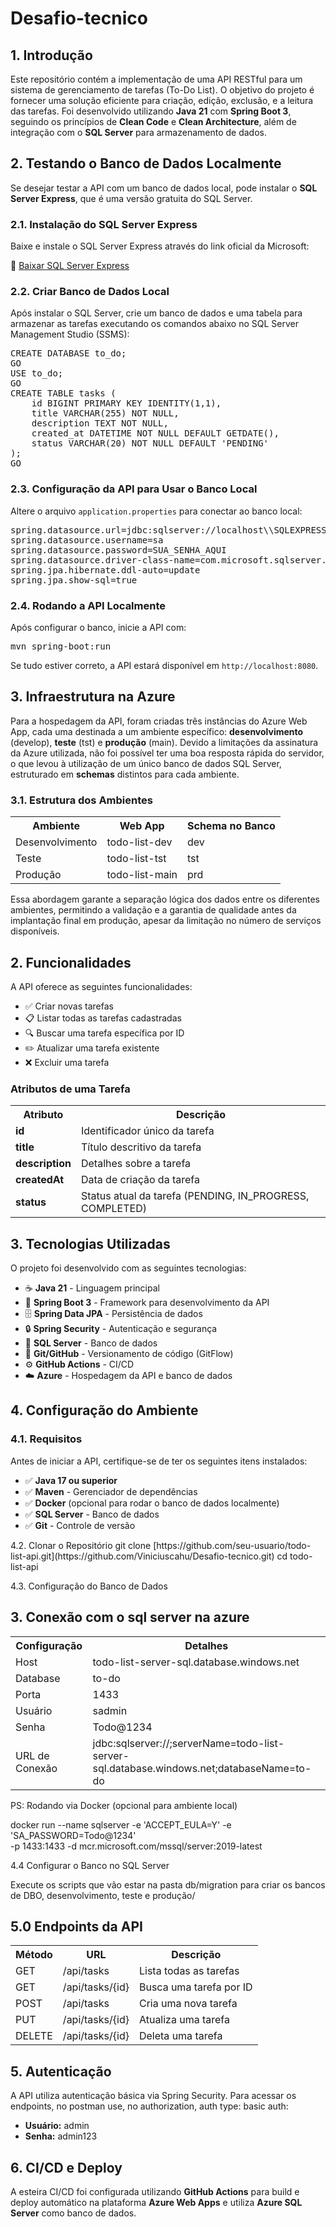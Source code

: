 # Desafio-tecnico

<h2>1. Introdução</h2>
<p>Este repositório contém a implementação de uma API RESTful para um sistema de gerenciamento de tarefas (To-Do List). O objetivo do projeto é fornecer uma solução eficiente para criação, edição, exclusão, e a leitura das tarefas. Foi desenvolvido utilizando <b>Java 21</b> com <b>Spring Boot 3</b>, seguindo os princípios de <b>Clean Code</b> e <b>Clean Architecture</b>, além de integração com o <b>SQL Server</b> para armazenamento de dados.</p>



<h2>2. Testando o Banco de Dados Localmente</h2>
<p>Se desejar testar a API com um banco de dados local, pode instalar o <b>SQL Server Express</b>, que é uma versão gratuita do SQL Server.</p>

<h3>2.1. Instalação do SQL Server Express</h3>
<p>Baixe e instale o SQL Server Express através do link oficial da Microsoft:</p>
<p>🔗 <a href="https://www.microsoft.com/pt-br/sql-server/sql-server-downloads" target="_blank">Baixar SQL Server Express</a></p>

<h3>2.2. Criar Banco de Dados Local</h3>
<p>Após instalar o SQL Server, crie um banco de dados e uma tabela para armazenar as tarefas executando os comandos abaixo no SQL Server Management Studio (SSMS):</p>
<pre>
CREATE DATABASE to_do;
GO
USE to_do;
GO
CREATE TABLE tasks (
    id BIGINT PRIMARY KEY IDENTITY(1,1),
    title VARCHAR(255) NOT NULL,
    description TEXT NOT NULL,
    created_at DATETIME NOT NULL DEFAULT GETDATE(),
    status VARCHAR(20) NOT NULL DEFAULT 'PENDING'
);
GO
</pre>

<h3>2.3. Configuração da API para Usar o Banco Local</h3>
<p>Altere o arquivo <code>application.properties</code> para conectar ao banco local:</p>
<pre>
spring.datasource.url=jdbc:sqlserver://localhost\\SQLEXPRESS:1433;databaseName=to_do;encrypt=false;
spring.datasource.username=sa
spring.datasource.password=SUA_SENHA_AQUI
spring.datasource.driver-class-name=com.microsoft.sqlserver.jdbc.SQLServerDriver
spring.jpa.hibernate.ddl-auto=update
spring.jpa.show-sql=true
</pre>

<h3>2.4. Rodando a API Localmente</h3>
<p>Após configurar o banco, inicie a API com:</p>
<pre>
mvn spring-boot:run
</pre>
<p>Se tudo estiver correto, a API estará disponível em <code>http://localhost:8080</code>.</p>

<h2>3. Infraestrutura na Azure</h2>
<p>Para a hospedagem da API, foram criadas três instâncias do Azure Web App, cada uma destinada a um ambiente específico: <b>desenvolvimento</b> (develop), <b>teste</b> (tst) e <b>produção</b> (main). Devido a limitações da assinatura da Azure utilizada, não foi possível ter uma boa resposta rápida do servidor, o que levou à utilização de um único banco de dados SQL Server, estruturado em <b>schemas</b> distintos para cada ambiente.</p>

<h3>3.1. Estrutura dos Ambientes</h3>
<table>
    <tr>
        <th>Ambiente</th>
        <th>Web App</th>
        <th>Schema no Banco</th>
    </tr>
    <tr>
        <td>Desenvolvimento</td>
        <td>todo-list-dev</td>
        <td>dev</td>
    </tr>
    <tr>
        <td>Teste</td>
        <td>todo-list-tst</td>
        <td>tst</td>
    </tr>
    <tr>
        <td>Produção</td>
        <td>todo-list-main</td>
        <td>prd</td>
    </tr>
</table>

<p>Essa abordagem garante a separação lógica dos dados entre os diferentes ambientes, permitindo a validação e a garantia de qualidade antes da implantação final em produção, apesar da limitação no número de serviços disponíveis.</p>

<h2>2. Funcionalidades</h2>
<p>A API oferece as seguintes funcionalidades:</p>
<ul>
    <li>✅ Criar novas tarefas</li>
    <li>📋 Listar todas as tarefas cadastradas</li>
    <li>🔍 Buscar uma tarefa específica por ID</li>
    <li>✏️ Atualizar uma tarefa existente</li>
    <li>❌ Excluir uma tarefa</li>
</ul>

<h3>Atributos de uma Tarefa</h3>
<table>
    <tr>
        <th>Atributo</th>
        <th>Descrição</th>
    </tr>
    <tr>
        <td><b>id</b></td>
        <td>Identificador único da tarefa</td>
    </tr>
    <tr>
        <td><b>title</b></td>
        <td>Título descritivo da tarefa</td>
    </tr>
    <tr>
        <td><b>description</b></td>
        <td>Detalhes sobre a tarefa</td>
    </tr>
    <tr>
        <td><b>createdAt</b></td>
        <td>Data de criação da tarefa</td>
    </tr>
    <tr>
        <td><b>status</b></td>
        <td>Status atual da tarefa (PENDING, IN_PROGRESS, COMPLETED)</td>
    </tr>
</table>

<h2>3. Tecnologias Utilizadas</h2>
<p>O projeto foi desenvolvido com as seguintes tecnologias:</p>
<ul>
    <li>☕ <b>Java 21</b> - Linguagem principal</li>
    <li>🚀 <b>Spring Boot 3</b> - Framework para desenvolvimento da API</li>
    <li>🗄️ <b>Spring Data JPA</b> - Persistência de dados</li>
    <li>🔒 <b>Spring Security</b> - Autenticação e segurança</li>
    <li>💾 <b>SQL Server</b> - Banco de dados</li>
    <li>🔄 <b>Git/GitHub</b> - Versionamento de código (GitFlow)</li>
    <li>⚙️ <b>GitHub Actions</b> - CI/CD</li>
    <li>☁️ <b>Azure</b> - Hospedagem da API e banco de dados</li>
</ul>

<h2>4. Configuração do Ambiente</h2>
<h3>4.1. Requisitos</h3>
<p>Antes de iniciar a API, certifique-se de ter os seguintes itens instalados:</p>
<ul>
    <li>✅ <b>Java 17 ou superior</b></li>
    <li>✅ <b>Maven</b> - Gerenciador de dependências</li>
    <li>✅ <b>Docker</b> (opcional para rodar o banco de dados localmente)</li>
    <li>✅ <b>SQL Server</b> - Banco de dados</li>
    <li>✅ <b>Git</b> - Controle de versão</li>
</ul>
4.2. Clonar o Repositório
git clone [https://github.com/seu-usuario/todo-list-api.git](https://github.com/Viniciuscahu/Desafio-tecnico.git)
cd todo-list-api

4.3. Configuração do Banco de Dados

<h2>3. Conexão com o sql server na azure</h2>
<table>
    <tr>
        <th>Configuração</th>
        <th>Detalhes</th>
    </tr>
    <tr>
        <td>Host</td>
        <td>todo-list-server-sql.database.windows.net</td>
    </tr>
    <tr>
        <td>Database</td>
        <td>to-do</td>
    </tr>
    <tr>
        <td>Porta</td>
        <td>1433</td>
    </tr>
    <tr>
        <td>Usuário</td>
        <td>sadmin</td>
    </tr>
    <tr>
        <td>Senha</td>
        <td>Todo@1234</td>
    </tr>
    <tr>
        <td>URL de Conexão</td>
        <td>jdbc:sqlserver://;serverName=todo-list-server-sql.database.windows.net;databaseName=to-do</td>
    </tr>
</table>

PS: Rodando via Docker (opcional para ambiente local)

docker run --name sqlserver -e 'ACCEPT_EULA=Y' -e 'SA_PASSWORD=Todo@1234' \
   -p 1433:1433 -d mcr.microsoft.com/mssql/server:2019-latest

   4.4 Configurar o Banco no SQL Server

Execute os scripts que vão estar na pasta db/migration para criar os bancos de DBO, desenvolvimento, teste e produção/


<h2>5.0 Endpoints da API</h2>
<table>
    <tr>
        <th>Método</th>
        <th>URL</th>
        <th>Descrição</th>
    </tr>
    <tr>
        <td>GET</td>
        <td>/api/tasks</td>
        <td>Lista todas as tarefas</td>
    </tr>
    <tr>
        <td>GET</td>
        <td>/api/tasks/{id}</td>
        <td>Busca uma tarefa por ID</td>
    </tr>
    <tr>
        <td>POST</td>
        <td>/api/tasks</td>
        <td>Cria uma nova tarefa</td>
    </tr>
    <tr>
        <td>PUT</td>
        <td>/api/tasks/{id}</td>
        <td>Atualiza uma tarefa</td>
    </tr>
    <tr>
        <td>DELETE</td>
        <td>/api/tasks/{id}</td>
        <td>Deleta uma tarefa</td>
    </tr>
</table>


<h2>5. Autenticação</h2>
<p>A API utiliza autenticação básica via Spring Security. Para acessar os endpoints, no postman use, no authorization, auth type: basic auth:</p>
<ul>
    <li><b>Usuário:</b> admin</li>
    <li><b>Senha:</b> admin123</li>
</ul>

<h2>6. CI/CD e Deploy</h2>
<p>A esteira CI/CD foi configurada utilizando <b>GitHub Actions</b> para build e deploy automático na plataforma <b>Azure Web Apps</b> e utiliza <b>Azure SQL Server</b> como banco de dados.</p>





